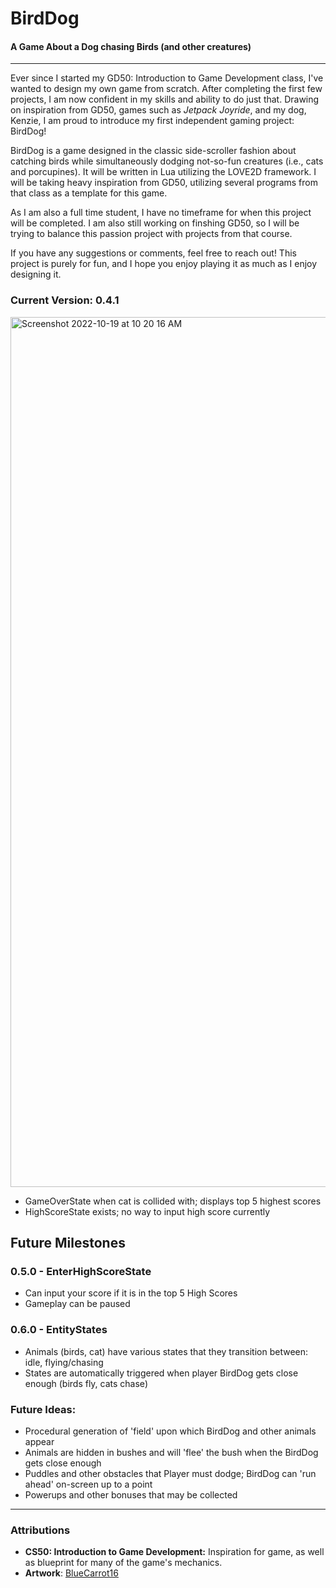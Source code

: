 # BirdDog
#### A Game About a Dog chasing Birds (and other creatures)
---
Ever since I started my GD50: Introduction to Game Development class, I've wanted to design my own game from scratch. After completing the first few projects, I am now confident in my skills and ability to do just that. Drawing on inspiration from GD50, games such as _Jetpack Joyride_, and my dog, Kenzie, I am proud to introduce my first independent gaming project: BirdDog!

BirdDog is a game designed in the classic side-scroller fashion about catching birds while simultaneously dodging not-so-fun creatures (i.e., cats and porcupines). It will be written in Lua utilizing the LOVE2D framework. I will be taking heavy inspiration from GD50, utilizing several programs from that class as a template for this game.

As I am also a full time student, I have no timeframe for when this project will be completed. I am also still working on finshing GD50, so I will be trying to balance this passion project with projects from that course.

If you have any suggestions or comments, feel free to reach out! This project is purely for fun, and I hope you enjoy playing it as much as I enjoy designing it.

### Current Version: 0.4.1
<img width="1392" alt="Screenshot 2022-10-19 at 10 20 16 AM" src="https://user-images.githubusercontent.com/66793403/196718027-7021e84c-a8e3-4c51-b669-ac30498f748d.png">

* GameOverState when cat is collided with; displays top 5 highest scores
* HighScoreState exists; no way to input high score currently

## Future Milestones

### 0.5.0 - EnterHighScoreState
* Can input your score if it is in the top 5 High Scores
* Gameplay can be paused

### 0.6.0 - EntityStates
* Animals (birds, cat) have various states that they transition between: idle, flying/chasing
* States are automatically triggered when player BirdDog gets close enough (birds fly, cats chase)


### Future Ideas:
* Procedural generation of 'field' upon which BirdDog and other animals appear
* Animals are hidden in bushes and will 'flee' the bush when the BirdDog gets close enough
* Puddles and other obstacles that Player must dodge; BirdDog can 'run ahead' on-screen up to a point
* Powerups and other bonuses that may be collected

---
### Attributions
* **CS50: Introduction to Game Development:** Inspiration for game, as well as blueprint for many of the game's mechanics.
* **Artwork**: [BlueCarrot16](https://opengameart.org/users/bluecarrot16)

